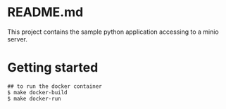 # README.md

This project contains the sample python application accessing to a minio server.

# Getting started

```
## to run the docker container
$ make docker-build
$ make docker-run
```

